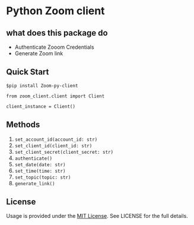 # Python Zoom client

## what does this package do

- Authenticate Zooom Credentials
- Generate Zoom link

## Quick Start

```
$pip install Zoom-py-client
```

```
from zoom_client.client import Client

client_instance = Client()
```

## Methods

1. `set_account_id(account_id: str)`
2. `set_client_id(client_id: str)`
3. `set_client_secret(client_secret: str)`
4. `authenticate()`
5. `set_date(date: str)`
6. `set_time(time: str)`
7. `set_topic(topic: str)`
8. `generate_link()`

## License

Usage is provided under the [MIT License](http://opensource.org/licenses/mit-license.php). See LICENSE for the full details.